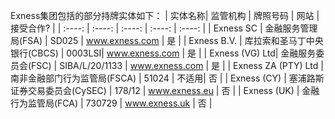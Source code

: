 Exness集团包括的部分持牌实体如下：
| 实体名称| 监管机构  | 牌照号码   | 网站   | 接受合作? |
| :----: | :----: | :----: | :----: | :----: |
| Exness SC   | 金融服务管理局(FSA)   | SD025  | www.exness.com | 是  |
| Exness B.V. | 库拉索和圣马丁中央银行(CBCS)  | 0003LSI| www.exness.com | 是  |
| Exness (VG) Ltd| 金融服务委员会(FSC)   | SIBA/L/20/1133 | www.exness.com | 是  |
| Exness ZA (PTY) Ltd | 南非金融部门行为监管局(FSCA)  | 51024  | 不适用| 否  |
| Exness (CY) | 塞浦路斯证券交易委员会(CySEC) | 178/12 | www.exness.eu | 否  |
| Exness (UK) | 金融行为监管局(FCA)   | 730729 | www.exness.uk | 否  |
